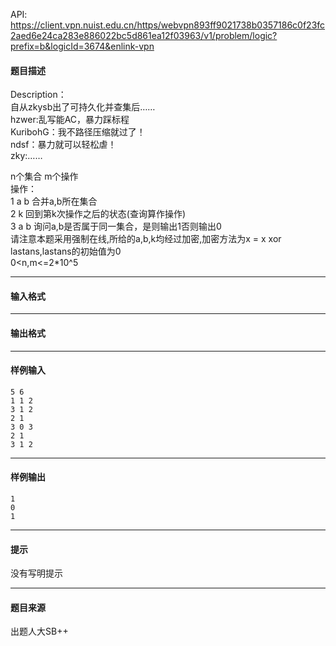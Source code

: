 API: https://client.vpn.nuist.edu.cn/https/webvpn893ff9021738b0357186c0f23fc2aed6e24ca283e886022bc5d861ea12f03963/v1/problem/logic?prefix=b&logicId=3674&enlink-vpn

#### 题目描述

Description：  
自从zkysb出了可持久化并查集后……  
hzwer:乱写能AC，暴力踩标程  
KuribohG：我不路径压缩就过了！  
ndsf：暴力就可以轻松虐！  
zky:……  
  
n个集合 m个操作  
操作：  
1 a b 合并a,b所在集合  
2 k 回到第k次操作之后的状态(查询算作操作)  
3 a b 询问a,b是否属于同一集合，是则输出1否则输出0  
请注意本题采用强制在线,所给的a,b,k均经过加密,加密方法为x = x xor lastans,lastans的初始值为0  
0<n,m<=2\*10^5  
  
  

---

#### 输入格式

---

#### 输出格式

---

#### 样例输入
```
5 6
1 1 2
3 1 2
2 1
3 0 3
2 1
3 1 2

```

---

#### 样例输出
```
1
0
1

```

---

#### 提示

没有写明提示

---

#### 题目来源

出题人大SB++